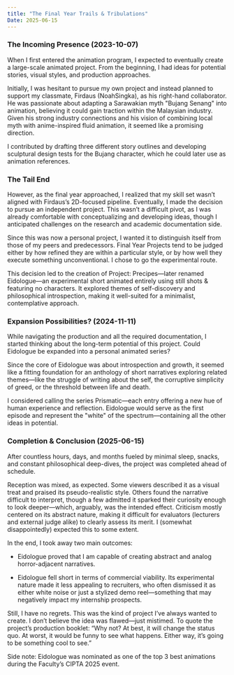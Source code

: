```yaml
---
title: "The Final Year Trails & Tribulations"
Date: 2025-06-15
---
```


### The Incoming Presence (2023-10-07)
When I first entered the animation program, I expected to eventually create a large-scale animated project. From the beginning, I had ideas for potential stories, visual styles, and production approaches.

Initially, I was hesitant to pursue my own project and instead planned to support my classmate, Firdaus (NoahSingka), as his right-hand collaborator. He was passionate about adapting a Sarawakian myth "Bujang Senang" into animation, believing it could gain traction within the Malaysian industry. Given his strong industry connections and his vision of combining local myth with anime-inspired fluid animation, it seemed like a promising direction.

I contributed by drafting three different story outlines and developing sculptural design tests for the Bujang character, which he could later use as animation references.

### The Tail End
However, as the final year approached, I realized that my skill set wasn’t aligned with Firdaus’s 2D-focused pipeline. Eventually, I made the decision to pursue an independent project. This wasn’t a difficult pivot, as I was already comfortable with conceptualizing and developing ideas, though I anticipated challenges on the research and academic documentation side.

Since this was now a personal project, I wanted it to distinguish itself from those of my peers and predecessors. Final Year Projects tend to be judged either by how refined they are within a particular style, or by how well they execute something unconventional. I chose to go the experimental route.

This decision led to the creation of Project: Precipes—later renamed Eidologue—an experimental short animated entirely using still shots & featuring no characters. It explored themes of self-discovery and philosophical introspection, making it well-suited for a minimalist, contemplative approach.

### Expansion Possibilities? (2024-11-11)
While navigating the production and all the required documentation, I started thinking about the long-term potential of this project. Could Eidologue be expanded into a personal animated series?

Since the core of Eidologue was about introspection and growth, it seemed like a fitting foundation for an anthology of short narratives exploring related themes—like the struggle of writing about the self, the corruptive simplicity of greed, or the threshold between life and death.

I considered calling the series Prismatic—each entry offering a new hue of human experience and reflection. Eidologue would serve as the first episode and represent the "white" of the spectrum—containing all the other ideas in potential.

### Completion & Conclusion (2025-06-15)
After countless hours, days, and months fueled by minimal sleep, snacks, and constant philosophical deep-dives, the project was completed ahead of schedule.

Reception was mixed, as expected. Some viewers described it as a visual treat and praised its pseudo-realistic style. Others found the narrative difficult to interpret, though a few admitted it sparked their curiosity enough to look deeper—which, arguably, was the intended effect. Criticism mostly centered on its abstract nature, making it difficult for evaluators (lecturers and external judge alike) to clearly assess its merit. I (somewhat disappointedly) expected this to some extent.

In the end, I took away two main outcomes:

- Eidologue proved that I am capable of creating abstract and analog horror-adjacent narratives.

- Eidologue fell short in terms of commercial viability. Its experimental nature made it less appealing to recruiters, who often dismissed it as either white noise or just a stylized demo reel—something that may negatively impact my internship prospects.

Still, I have no regrets. This was the kind of project I’ve always wanted to create. I don’t believe the idea was flawed—just mistimed. To quote the project’s production booklet:
“Why not? At best, it will change the status quo. At worst, it would be funny to see what happens. Either way, it’s going to be something cool to see.”

Side note: Eidologue was nominated as one of the top 3 best animations during the Faculty’s CIPTA 2025 event.
